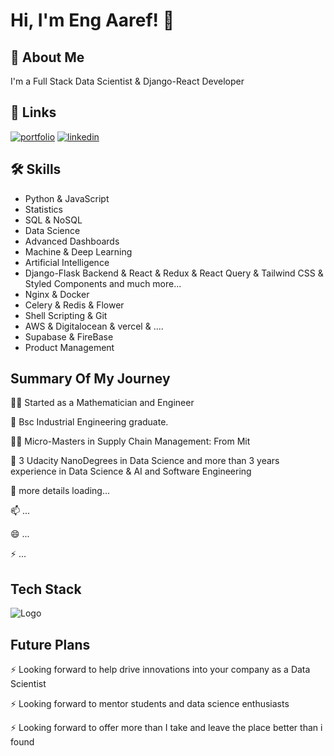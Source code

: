 # Hi, I'm Eng Aaref! 👋


## 🚀 About Me
I'm a Full Stack Data Scientist & Django-React Developer



## 🔗 Links
[![portfolio](https://img.shields.io/badge/my_portfolio-000?style=for-the-badge&logo=ko-fi&logoColor=white)](https://www.upwork.com/freelancers/~01a38cc83e453419fd?mp_source=share)
[![linkedin](https://img.shields.io/badge/linkedin-0A66C2?style=for-the-badge&logo=linkedin&logoColor=white)](https://www.linkedin.com/in/ashraf-aaref-357b54206)


## 🛠 Skills
- Python & JavaScript 
- Statistics 
- SQL & NoSQL
- Data Science
- Advanced Dashboards
- Machine & Deep Learning
- Artificial Intelligence
- Django-Flask Backend & React & Redux & React Query & Tailwind CSS & Styled Components and much more...
- Nginx & Docker
- Celery & Redis & Flower
- Shell Scripting & Git
- AWS & Digitalocean & vercel & ....
- Supabase & FireBase
- Product Management


## Summary Of My Journey 
👩‍💻 Started as a Mathematician and Engineer

🧠 Bsc Industrial Engineering graduate.

👯‍♀️ Micro-Masters in Supply Chain Management: From Mit

🤔 3 Udacity NanoDegrees in Data Science and more than 3 years experience in Data Science & AI and Software Engineering

💬 more details loading...

📫 ...

😄 ...

⚡️ ...



## Tech Stack





![Logo](https://businesstoys.in/assets/programs/full-stack-data-science-professional-program/tools.png)



## Future Plans 
⚡️ Looking forward to help drive innovations into your company as a Data Scientist

⚡️ Looking forward to mentor students and data science enthusiasts

⚡️ Looking forward to offer more than I take and leave the place better than i found





